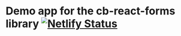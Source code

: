 # Demo app for the cb-react-forms library [![Netlify Status](https://api.netlify.com/api/v1/badges/6e3531b8-0652-4398-94a3-599f086c6bd3/deploy-status)](https://cb-react-forms.netlify.com/)